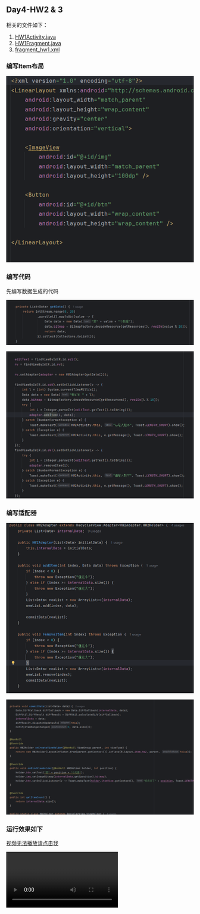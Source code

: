 ## Day4-HW2 & 3

相关的文件如下：

1. [HW1Activity.java](https://partner-gitlab.mioffice.cn/nj-trainingcollege/miclassroom240819/androidgroup4/tanzhehao/homework/-/blob/main/day4/app/src/main/java/fan/akua/day4/activities/HW1Activity.java)
2. [HW1Fragment.java](https://partner-gitlab.mioffice.cn/nj-trainingcollege/miclassroom240819/androidgroup4/tanzhehao/homework/-/blob/main/day4/app/src/main/java/fan/akua/day4/fragments/HW1Fragment.java)
3. [fragment_hw1.xml](https://partner-gitlab.mioffice.cn/nj-trainingcollege/miclassroom240819/androidgroup4/tanzhehao/homework/-/blob/main/day4/app/src/main/res/layout/fragment_hw1.xml)

### 编写Item布局

![item_hw2](vx_images/520170560386276.png)

### 编写代码

先编写数据生成的代码

![数据生成](vx_images/379834197806295.png)

![添加删除](vx_images/548361748977227.png)

### 编写适配器

![Adapter](vx_images/455134093122083.png)

![展示数据](vx_images/14924718528498.png)

### 运行效果如下

[视频无法播放请点击我](https://partner-gitlab.mioffice.cn/nj-trainingcollege/miclassroom240819/androidgroup4/tanzhehao/homework/-/tree/main/day4/vx_images/Screen_recording_20240822_190555)

<div>
    <video src="vx_images/Screen_recording_20240822_190555"></video>
</div>


